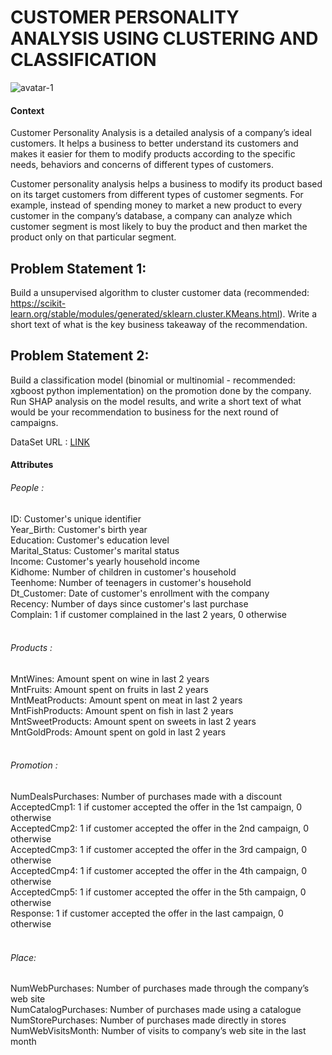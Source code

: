 # CUSTOMER PERSONALITY ANALYSIS USING CLUSTERING AND CLASSIFICATION

![avatar-1](https://user-images.githubusercontent.com/85668824/140273824-2bbd3412-7d8f-4c5b-a3ee-4433ec01486e.jpg)


#### Context

Customer Personality Analysis is a detailed analysis of a company’s ideal customers. It helps a business to better understand its customers and makes it easier for them to modify products according to the specific needs, behaviors and concerns of different types of customers.

Customer personality analysis helps a business to modify its product based on its target customers from different types of customer segments. For example, instead of spending money to market a new product to every customer in the company’s database, a company can analyze which customer segment is most likely to buy the product and then market the product only on that particular segment.

## Problem Statement 1:

Build a unsupervised algorithm to cluster customer data (recommended: https://scikit-learn.org/stable/modules/generated/sklearn.cluster.KMeans.html). Write a short text of what is the key business takeaway of the recommendation.

## Problem Statement 2:

Build a classification model (binomial or multinomial - recommended: xgboost python implementation) on the promotion done by the company. Run SHAP analysis on the model results, and write a short text of what would be your recommendation to business for the next round of campaigns.


DataSet URL : <a href='https://www.kaggle.com/imakash3011/customer-personality-analysis'>LINK</a>

#### Attributes

###### People : <br>

ID: Customer's unique identifier<br>
Year_Birth: Customer's birth year<br>
Education: Customer's education level<br>
Marital_Status: Customer's marital status<br>
Income: Customer's yearly household income<br>
Kidhome: Number of children in customer's household<br>
Teenhome: Number of teenagers in customer's household<br>
Dt_Customer: Date of customer's enrollment with the company<br>
Recency: Number of days since customer's last purchase<br>
Complain: 1 if customer complained in the last 2 years, 0 otherwise<br><br>


###### Products : <br>

MntWines: Amount spent on wine in last 2 years<br>
MntFruits: Amount spent on fruits in last 2 years<br>
MntMeatProducts: Amount spent on meat in last 2 years<br>
MntFishProducts: Amount spent on fish in last 2 years<br>
MntSweetProducts: Amount spent on sweets in last 2 years<br>
MntGoldProds: Amount spent on gold in last 2 years<br><br>


###### Promotion : <br>

NumDealsPurchases: Number of purchases made with a discount<br>
AcceptedCmp1: 1 if customer accepted the offer in the 1st campaign, 0 otherwise<br>
AcceptedCmp2: 1 if customer accepted the offer in the 2nd campaign, 0 otherwise<br>
AcceptedCmp3: 1 if customer accepted the offer in the 3rd campaign, 0 otherwise<br>
AcceptedCmp4: 1 if customer accepted the offer in the 4th campaign, 0 otherwise<br>
AcceptedCmp5: 1 if customer accepted the offer in the 5th campaign, 0 otherwise<br>
Response: 1 if customer accepted the offer in the last campaign, 0 otherwise<br><br>

###### Place: <br>

NumWebPurchases: Number of purchases made through the company’s web site<br>
NumCatalogPurchases: Number of purchases made using a catalogue<br>
NumStorePurchases: Number of purchases made directly in stores<br>
NumWebVisitsMonth: Number of visits to company’s web site in the last month<br>


